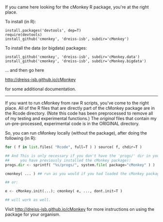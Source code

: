 If you came here looking for the cMonkey R package, you're at the right place.

<!--https://github.com/dreiss-isb/cmonkey/blob/master/cMonkey_4.9.10.tar.gz?raw=true-->

To install (in R):

```
install.packages('devtools', dep=T)
require(devtools)
install_github('cmonkey', 'dreiss-isb', subdir='cMonkey')
```

To install the data (or bigdata) packages:

```
install_github('cmonkey', 'dreiss-isb', subdir='cMonkey.data')
install_github('cmonkey', 'dreiss-isb', subdir='cMonkey.bigdata')
```

... and then go here 

<!--http://baliga.systemsbiology.net/cmonkey -->
http://dreiss-isb.github.io/cMonkey

for some additional documentation.

---

If you want to run cMonkey from raw R scripts, you've come to the right place. All of the R files that are directly part of the cMonkey package are in the Rcode directory. (Note this code has been preprocessed to remove all of my testing and experimental functions.) The *original* files that contain my un-pre-processed, experimental code is in the ORIGINAL directory. 

So, you can run cMonkey locally (without the package), after doing the following (in R):

```python
for ( f in list.files( "Rcode", full=T ) ) source( f, chdir=T )

## And This is only necessary if you don't have the 'progs/' dir in your current dir (and will only work if
##     you have previously installed the cMonkey package):
progs.dir <- sprintf( "%s/progs/", system.file( package="cMonkey" ) )

cmonkey( ... ) ## run as you would if you had loaded the cMonkey package

## or:

e <- cMonkey.init(...); cmonkey( e, ..., dont.init=T )

## will work as well.
```

Visit http://dreiss-isb.github.io/cMonkey for more instructions on using the package for your organism.



